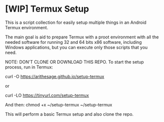 # [WIP] Termux Setup

This is a script collection for easily setup multiple things in an Android
Termux environment.

The main goal is aid to prepare Termux with a proot environment with all the
needed software for running 32 and 64 bits x86 software, including
Windows applications, but you can execute only those scripts that you need.

NOTE: DON'T CLONE OR DOWNLOAD THIS REPO.
To start the setup process, run in Termux:

curl -O https://arithesage.github.io/setup-termux

or

curl -LO https://tinyurl.com/setup-termux

And then:
chmod +x ~/setup-termux
~/setup-termux

This will perform a basic Termux setup and also clone the repo.

